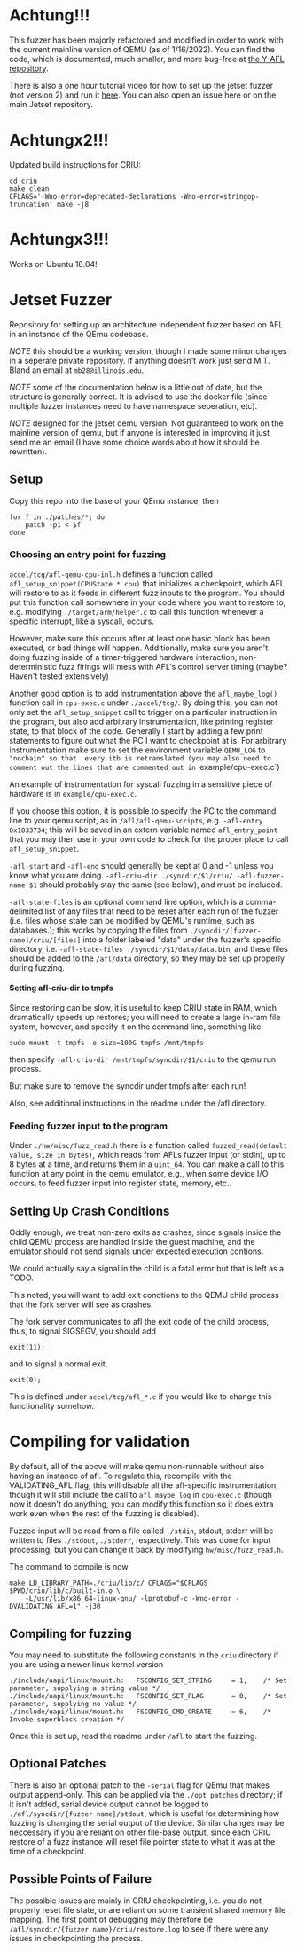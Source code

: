 # Achtung!!!

This fuzzer has been majorly refactored and modified in order to work with the current mainline version
of QEMU (as of 1/16/2022). You can find the code, which is documented, much smaller, and more bug-free
at [the Y-AFL repository](https://github.com/maxwell-bland/trYforce-firm-AFL).

There is also a one hour tutorial video for how to set up the jetset fuzzer (not version 2) and run it 
[here](https://youtu.be/mJYM7Z_c8e0).
You can also open an issue here or on the main Jetset repository.

# Achtungx2!!!

Updated build instructions for CRIU:

```
cd criu
make clean
CFLAGS='-Wno-error=deprecated-declarations -Wno-error=stringop-truncation' make -j8
```

# Achtungx3!!!

Works on Ubuntu 18.04!

# Jetset Fuzzer

Repository for setting up an architecture independent fuzzer based on AFL in an instance of the QEmu codebase.

*NOTE* this should be a working version, though I made some minor changes in a seperate private repository.
If anything doesn't work just send M.T. Bland an email at `mb28@illinois.edu`.

*NOTE* some of the documentation below is a little out of date, but the structure is generally correct. 
It is advised to use the docker file (since multiple fuzzer instances need to have namespace seperation, 
etc).

*NOTE* designed for the jetset qemu version. Not guaranteed to work on the mainline version of qemu,
but if anyone is interested in improving it just send me an email (I have some choice words about 
how it should be rewritten).

## Setup

Copy this repo into the base of your QEmu instance, then

```
for f in ./patches/*; do
    patch -p1 < $f
done
```

### Choosing an entry point for fuzzing

`accel/tcg/afl-qemu-cpu-inl.h` defines a function called `afl_setup_snippet(CPUState * cpu)` that initializes
a checkpoint, which AFL will restore to as it feeds in different fuzz inputs to the program. You should 
put this function call somewhere in your code where you want to restore to, e.g. modifying 
`./target/arm/helper.c` to call this function whenever a specific interrupt, like a syscall, occurs. 

However, make sure this occurs after at least one basic block has been executed, or bad things will happen.
Additionally, make sure you aren't doing fuzzing inside of a timer-triggered hardware interaction; 
non-deterministic fuzz firings will mess with AFL's control server timing (maybe? Haven't tested extensively)

Another good option is to add instrumentation above the `afl_maybe_log()` function call in 
`cpu-exec.c` under `./accel/tcg/`. 
By doing this, you can not only set the `afl_setup_snippet` call to trigger on a particular instruction in
the program, but also add arbitrary instrumentation, like printing register state, to that block of the code.
Generally I start by adding a few print statements to figure out what the PC I want to checkpoint at is.
For arbitrary instrumentation make sure to set the environment variable `QEMU_LOG` to `"nochain" so that 
every itb is retranslated (you may also need to comment out the lines that are commented out in `example/cpu-exec.c`)

An example of instrumentation for syscall fuzzing in a sensitive piece of hardware is in `example/cpu-exec.c`.

If you choose this option, it is possible to specify the PC to the command line to your qemu script, as in 
`/afl/afl-qemu-scripts`, e.g. `-afl-entry 0x1033734`; this will be saved in an extern variable named
`afl_entry_point` that you may then use in your own code to check for the proper place to call 
`afl_setup_snippet`.

`-afl-start` and `-afl-end` should generally be kept at 0 and -1 unless you know what you are doing.
`-afl-criu-dir ./syncdir/$1/criu/ -afl-fuzzer-name $1` should probably stay the same (see below), and 
must be included. 

`-afl-state-files` is an optional command line option, which is a comma-delimited list of any files 
that need to be reset after each run of the fuzzer (i.e. files whose state can be modified by QEMU's runtime,
such as databases.); this works by copying the files from `./syncdir/[fuzzer-name]/criu/[files]` into 
a folder labeled "data" under the fuzzer's specific directory, i.e. `-afl-state-files ./syncdir/$1/data/data.bin`, 
and these files should be added to the `/afl/data` directory, so they may be set up properly during fuzzing. 

#### Setting afl-criu-dir to tmpfs

Since restoring can be slow, it is useful to keep CRIU state in RAM, which dramatically speeds up 
restores; you will need to create a large in-ram file system, however, and specify it on the command 
line, something like:

```
sudo mount -t tmpfs -o size=100G tmpfs /mnt/tmpfs
```

then specify `-afl-criu-dir /mnt/tmpfs/syncdir/$1/criu` to the qemu run process.

But make sure to remove the syncdir under tmpfs after each run!

Also, see additional instructions in the readme under the /afl directory.

### Feeding fuzzer input to the program

Under `./hw/misc/fuzz_read.h` there is a function called `fuzzed_read(default value, size in bytes)`,
which reads from AFLs fuzzer input (or stdin), up to 8 bytes at a time, and returns them in a 
`uint_64`. You can make a call to this function at any point in the qemu emulator, e.g., when some 
device I/O occurs, to feed fuzzer input into register state, memory, etc..

## Setting Up Crash Conditions

Oddly enough, we treat non-zero exits as crashes, since signals inside the child QEMU process 
are handled inside the guest machine, and the emulator should not send signals under expected
execution contions.

We could actually say a signal in the child is a fatal error but that is left as a TODO.

This noted, you will want to add exit condtions to the QEMU child process that the fork server 
will see as crashes.

The fork server communicates to afl the exit code of the child process, thus, to signal SIGSEGV, you 
should add 

```
exit(11); 
```

and to signal a normal exit,

```
exit(0);
```

This is defined under `accel/tcg/afl_*.c` if you would like to change this functionality somehow.

# Compiling for validation

By default, all of the above will make qemu non-runnable without also having an instance of afl.
To regulate this, recompile with the VALIDATING_AFL flag; this will disable all the afl-specific
instrumentation, though it will still include the call to `afl_maybe_log` in 
`cpu-exec.c` (though now it doesn't do anything, you can modify this function so it does extra work 
even when the rest of the fuzzing is disabled). 

Fuzzed input will be read from a file called `./stdin`, stdout, stderr will be written to files 
`./stdout`, `./stderr`, respectively. This was done for input processing, but you can change
it back by modifying `hw/misc/fuzz_read.h`.

The command to compile is now 

```
make LD_LIBRARY_PATH=./criu/lib/c/ CFLAGS="$CFLAGS $PWD/criu/lib/c/built-in.o \
    -L/usr/lib/x86_64-linux-gnu/ -lprotobuf-c -Wno-error -DVALIDATING_AFL=1" -j30
```

## Compiling for fuzzing

You may need to substitute the following constants in the `criu` directory if you are using a newer linux kernel version
```
./include/uapi/linux/mount.h:   FSCONFIG_SET_STRING     = 1,    /* Set parameter, supplying a string value */
./include/uapi/linux/mount.h:   FSCONFIG_SET_FLAG       = 0,    /* Set parameter, supplying no value */
./include/uapi/linux/mount.h:   FSCONFIG_CMD_CREATE     = 6,    /* Invoke superblock creation */
```

Once this is set up, read the readme under `/afl` to start the fuzzing. 

## Optional Patches 

There is also an optional patch to the `-serial` flag for QEmu that makes output append-only. This can 
be applied via the `./opt_patches` directory; if it isn't added, serial device output cannot be logged
to `./afl/syncdir/{fuzzer name}/stdout`, which is useful for determining how fuzzing is changing the 
serial output of the device. Similar changes may be neccessary if you are reliant on other file-base
output, since each CRIU restore of a fuzz instance will reset file pointer state to what it was 
at the time of a checkpoint.

## Possible Points of Failure

The possible issues are mainly in CRIU checkpointing, i.e. you do not properly reset file state, or are 
reliant on some transient shared memory file mapping. The first point of debugging may therefore be
`/afl/syncdir/{fuzzer name}/criu/restore.log` to see if there were any issues in checkpointing the
process.
